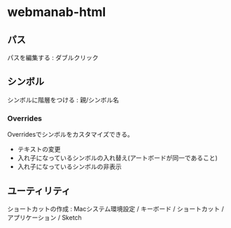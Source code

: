 # webmanab-html


## パス

パスを編集する
: ダブルクリック


## シンボル

シンボルに階層をつける
: 親/シンボル名


### Overrides

Overridesでシンボルをカスタマイズできる。

* テキストの変更
* 入れ子になっているシンボルの入れ替え(アートボードが同一であること)
* 入れ子になっているシンボルの非表示



## ユーティリティ

ショートカットの作成
: Macシステム環境設定 / キーボード / ショートカット / アプリケーション / Sketch

